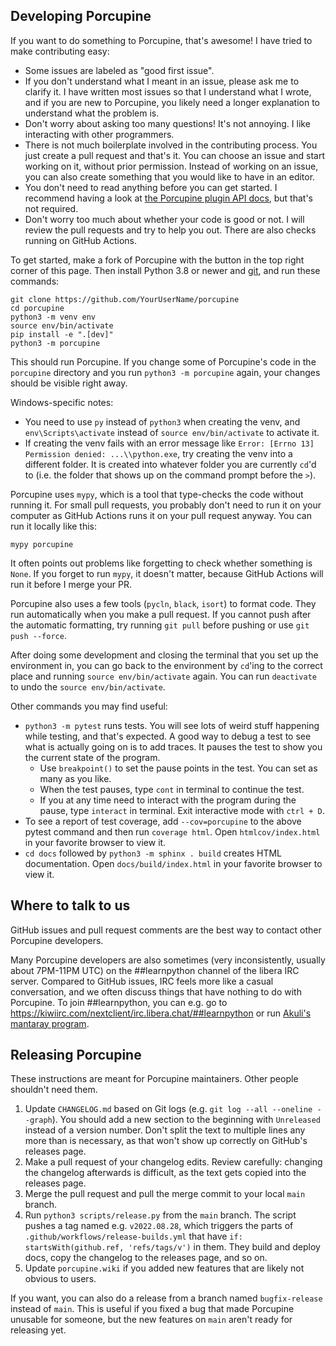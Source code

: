 ## Developing Porcupine

If you want to do something to Porcupine, that's awesome!
I have tried to make contributing easy:

- Some issues are labeled as "good first issue".
- If you don't understand what I meant in an issue, please ask me to clarify it.
  I have written most issues so that I understand what I wrote,
  and if you are new to Porcupine, you likely need a longer explanation to understand what the problem is.
- Don't worry about asking too many questions!
  It's not annoying. I like interacting with other programmers.
- There is not much boilerplate involved in the contributing process.
  You just create a pull request and that's it.
  You can choose an issue and start working on it, without prior permission.
  Instead of working on an issue, you can also create something that you would
  like to have in an editor.
- You don't need to read anything before you can get started.
  I recommend having a look at [the Porcupine plugin API docs](https://akuli.github.io/porcupine/),
  but that's not required.
- Don't worry too much about whether your code is good or not.
  I will review the pull requests and try to help you out.
  There are also checks running on GitHub Actions.

To get started, make a fork of Porcupine with the button in the top right corner of this page.
Then install Python 3.8 or newer and [git](https://git-scm.com/), and run these commands:

    git clone https://github.com/YourUserName/porcupine
    cd porcupine
    python3 -m venv env
    source env/bin/activate
    pip install -e ".[dev]"
    python3 -m porcupine

This should run Porcupine. If you change some of Porcupine's
code in the `porcupine` directory and you run `python3 -m porcupine` again, your changes
should be visible right away.

Windows-specific notes:

- You need to use `py` instead of `python3` when creating the venv,
  and `env\Scripts\activate` instead of `source env/bin/activate` to activate it.
- If creating the venv fails with an error message like `Error: [Errno 13] Permission denied: ...\\python.exe`,
  try creating the venv into a different folder.
  It is created into whatever folder you are currently `cd`'d to
  (i.e. the folder that shows up on the command prompt before the `>`).

Porcupine uses `mypy`, which is a tool that type-checks the code without running it.
For small pull requests, you probably don't need to run it on your computer as GitHub Actions runs it on your pull request anyway.
You can run it locally like this:

    mypy porcupine

It often points out problems like forgetting to check whether something is `None`.
If you forget to run `mypy`, it doesn't matter,
because GitHub Actions will run it before I merge your PR.

Porcupine also uses a few tools (`pycln`, `black`, `isort`) to format code.
They run automatically when you make a pull request.
If you cannot push after the automatic formatting,
try running `git pull` before pushing or use `git push --force`.

After doing some development and closing the terminal that you set up the
environment in, you can go back to the environment by `cd`'ing to the correct
place and running `source env/bin/activate` again. You can run `deactivate` to undo
the `source env/bin/activate`.

Other commands you may find useful:

- `python3 -m pytest` runs tests. You will see lots of weird stuff happening
  while testing, and that's expected.
  A good way to debug a test to see what is actually going on is to add traces.
  It pauses the test to show you the current state of the program.
  - Use `breakpoint()` to set the pause points in the test. You can
    set as many as you like.
  - When the test pauses, type `cont` in terminal to continue the test.
  - If you at any time need to interact with the program during the pause,
    type `interact` in terminal. Exit interactive mode with `ctrl + D`.
- To see a report of test coverage, add `--cov=porcupine` to the above pytest
  command and then run `coverage html`. Open `htmlcov/index.html` in your favorite
  browser to view it.
- `cd docs` followed by `python3 -m sphinx . build` creates HTML documentation.
  Open `docs/build/index.html` in your favorite browser to view it.

## Where to talk to us

GitHub issues and pull request comments are the best way to contact other Porcupine developers.

Many Porcupine developers are also sometimes (very inconsistently, usually about 7PM-11PM UTC)
on the ##learnpython channel of the libera IRC server.
Compared to GitHub issues, IRC feels more like a casual conversation,
and we often discuss things that have nothing to do with Porcupine.
To join ##learnpython, you can e.g. go to https://kiwiirc.com/nextclient/irc.libera.chat/##learnpython
or run [Akuli's mantaray program](https://github.com/Akuli/mantaray).

## Releasing Porcupine

These instructions are meant for Porcupine maintainers.
Other people shouldn't need them.

1. Update `CHANGELOG.md` based on Git logs (e.g. `git log --all --oneline --graph`).
   You should add a new section to the beginning with `Unreleased` instead of a version number.
   Don't split the text to multiple lines any more than is necessary,
   as that won't show up correctly on GitHub's releases page.
2. Make a pull request of your changelog edits. Review carefully:
   changing the changelog afterwards is difficult, as the text gets copied into the releases page.
3. Merge the pull request and pull the merge commit to your local `main` branch.
4. Run `python3 scripts/release.py` from the `main` branch.
   The script pushes a tag named e.g. `v2022.08.28`,
   which triggers the parts of `.github/workflows/release-builds.yml`
   that have `if: startsWith(github.ref, 'refs/tags/v')` in them.
   They build and deploy docs, copy the changelog to the releases page, and so on.
5. Update `porcupine.wiki` if you added new features that are likely not obvious to users.

If you want, you can also do a release from a branch named `bugfix-release` instead of `main`.
This is useful if you fixed a bug that made Porcupine unusable for someone,
but the new features on `main` aren't ready for releasing yet.
